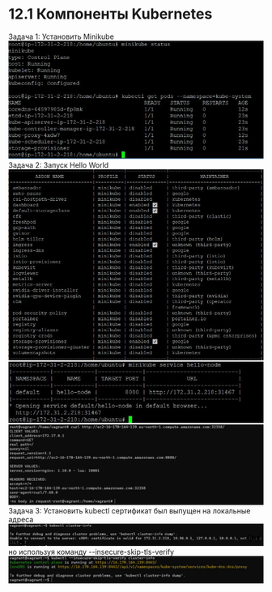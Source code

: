 # 12.1 Компоненты Kubernetes

Задача 1: Установить Minikube
![](https://github.com/Dmitriy-rzn/Homework/blob/main/12.1/1.JPG)  
Задача 2: Запуск Hello World
![](https://github.com/Dmitriy-rzn/Homework/blob/main/12.1/2.JPG)  
![](https://github.com/Dmitriy-rzn/Homework/blob/main/12.1/2.5.JPG) 
![](https://github.com/Dmitriy-rzn/Homework/blob/main/12.1/3.JPG) 
Задача 3: Установить kubectl
сертификат был выпущен на локальные адреса
![](https://github.com/Dmitriy-rzn/Homework/blob/main/12.1/4.5.JPG)  
но используя команду --insecure-skip-tls-verify
![](https://github.com/Dmitriy-rzn/Homework/blob/main/12.1/4.JPG) 
